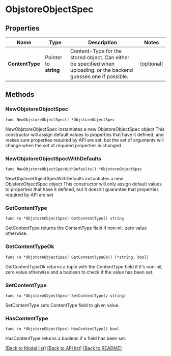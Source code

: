 # ObjstoreObjectSpec

## Properties

Name | Type | Description | Notes
------------ | ------------- | ------------- | -------------
**ContentType** | Pointer to **string** | Content-Type for the stored object. Can either be specified when uploading. or the backend guesses one if possible. | [optional] 

## Methods

### NewObjstoreObjectSpec

`func NewObjstoreObjectSpec() *ObjstoreObjectSpec`

NewObjstoreObjectSpec instantiates a new ObjstoreObjectSpec object
This constructor will assign default values to properties that have it defined,
and makes sure properties required by API are set, but the set of arguments
will change when the set of required properties is changed

### NewObjstoreObjectSpecWithDefaults

`func NewObjstoreObjectSpecWithDefaults() *ObjstoreObjectSpec`

NewObjstoreObjectSpecWithDefaults instantiates a new ObjstoreObjectSpec object
This constructor will only assign default values to properties that have it defined,
but it doesn't guarantee that properties required by API are set

### GetContentType

`func (o *ObjstoreObjectSpec) GetContentType() string`

GetContentType returns the ContentType field if non-nil, zero value otherwise.

### GetContentTypeOk

`func (o *ObjstoreObjectSpec) GetContentTypeOk() (*string, bool)`

GetContentTypeOk returns a tuple with the ContentType field if it's non-nil, zero value otherwise
and a boolean to check if the value has been set.

### SetContentType

`func (o *ObjstoreObjectSpec) SetContentType(v string)`

SetContentType sets ContentType field to given value.

### HasContentType

`func (o *ObjstoreObjectSpec) HasContentType() bool`

HasContentType returns a boolean if a field has been set.


[[Back to Model list]](../README.md#documentation-for-models) [[Back to API list]](../README.md#documentation-for-api-endpoints) [[Back to README]](../README.md)


